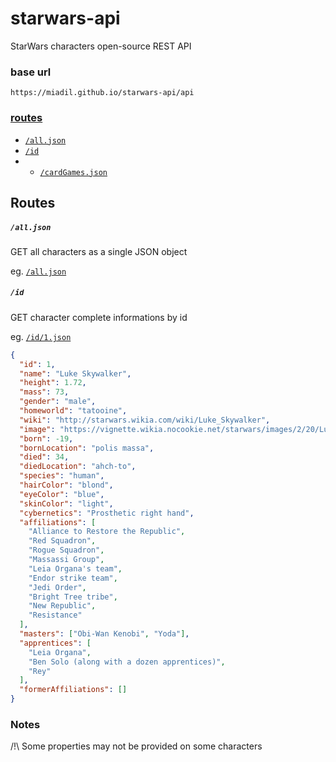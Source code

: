 # starwars-api

StarWars characters open-source REST API

### base url

`https://miadil.github.io/starwars-api/api`

### [routes](#routes-1)

- [`/all.json`](https://miadil.github.io/starwars-api/api/all.json)
- [`/id`](https://miadil.github.io/starwars-api/api/id/1.json)
- - [`/cardGames.json`](https://miadil.github.io/starwars-api/api/cardGames.json)


## Routes

##### `/all.json`

GET all characters as a single JSON object

eg. [`/all.json`](https://miadil.github.io/starwars-api/api/all.json)

##### `/id`

GET character complete informations by id

eg. [`/id/1.json`](https://miadil.github.io/starwars-api/api/id/1.json)

```json
{
  "id": 1,
  "name": "Luke Skywalker",
  "height": 1.72,
  "mass": 73,
  "gender": "male",
  "homeworld": "tatooine",
  "wiki": "http://starwars.wikia.com/wiki/Luke_Skywalker",
  "image": "https://vignette.wikia.nocookie.net/starwars/images/2/20/LukeTLJ.jpg",
  "born": -19,
  "bornLocation": "polis massa",
  "died": 34,
  "diedLocation": "ahch-to",
  "species": "human",
  "hairColor": "blond",
  "eyeColor": "blue",
  "skinColor": "light",
  "cybernetics": "Prosthetic right hand",
  "affiliations": [
    "Alliance to Restore the Republic",
    "Red Squadron",
    "Rogue Squadron",
    "Massassi Group",
    "Leia Organa's team",
    "Endor strike team",
    "Jedi Order",
    "Bright Tree tribe",
    "New Republic",
    "Resistance"
  ],
  "masters": ["Obi-Wan Kenobi", "Yoda"],
  "apprentices": [
    "Leia Organa",
    "Ben Solo (along with a dozen apprentices)",
    "Rey"
  ],
  "formerAffiliations": []
}
```

### Notes

/!\ Some properties may not be provided on some characters
